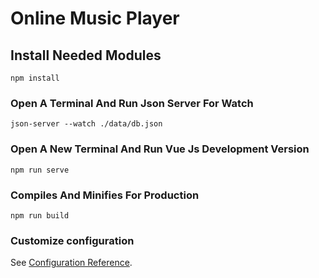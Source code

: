 # Online Music Player

## Install Needed Modules
```shell
npm install
```

### Open A Terminal And Run Json Server For Watch
```shell
json-server --watch ./data/db.json
```

### Open A New Terminal And Run Vue Js Development Version
```shell
npm run serve
```

### Compiles And Minifies For Production
```shell
npm run build
```

### Customize configuration
See [Configuration Reference](https://cli.vuejs.org/config/).

